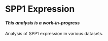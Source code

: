 <!---
Copyright 2021-2022 Emir Turkes, Sebastiaan De Schepper, UK DRI at UCL

Licensed under the Apache License, Version 2.0 (the "License");
you may not use this file except in compliance with the License.
You may obtain a copy of the License at

    http://www.apache.org/licenses/LICENSE-2.0

Unless required by applicable law or agreed to in writing, software
distributed under the License is distributed on an "AS IS" BASIS,
WITHOUT WARRANTIES OR CONDITIONS OF ANY KIND, either express or implied.
See the License for the specific language governing permissions and
limitations under the License.
-->

# SPP1 Expression
#### *This analysis is a work-in-progress*

Analysis of SPP1 expression in various datasets.
